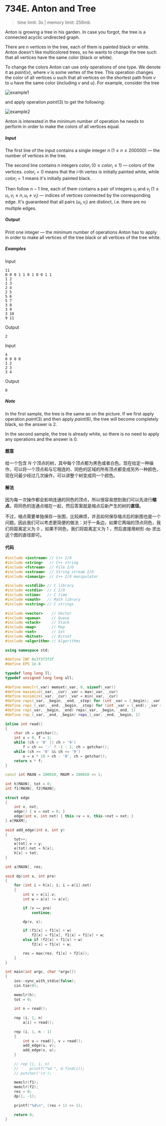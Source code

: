 # 734E. Anton and Tree

> time limit: 3s | memory limit: 256mb

Anton is growing a tree in his garden. In case you forgot, the tree is a connected acyclic undirected graph.

There are n vertices in the tree, each of them is painted black or white. Anton doesn't like multicolored trees, so he wants to change the tree such that all vertices have the same color (black or white).

To change the colors Anton can use only operations of one type. We denote it as $paint(v)$, where $v$ is some vertex of the tree. This operation changes the color of all vertices $u$ such that all vertices on the shortest path from $v$ to $u$ have the same color (including $v$ and $u$). For example, consider the tree

![example1](/assets/734E(1).png)

and apply operation $paint(3)$ to get the following:

![example2](/assets/734E(2).png)

Anton is interested in the minimum number of operation he needs to perform in order to make the colors of all vertices equal.

##### Input

The first line of the input contains a single integer $n$ ($1 \leq n \leq 200000$) — the number of vertices in the tree.

The second line contains $n$ integers $color_i$ ($0 \leq color_i \leq 1$) — colors of the vertices. $color_i = 0$ means that the $i$-th vertex is initially painted white, while $color_i = 1$ means it's initially painted black.

Then follow $n - 1$ line, each of them contains a pair of integers $u_i$ and $v_i$ ($1 \leq u_i, v_i \leq n$, $u_i \neq v_i$) — indices of vertices connected by the corresponding edge. It's guaranteed that all pairs $(u_i, v_i)$ are distinct, i.e. there are no multiple edges.

##### Output

Print one integer — the minimum number of operations Anton has to apply in order to make all vertices of the tree black or all vertices of the tree white.

##### Examples

Input
```text
11
0 0 0 1 1 0 1 0 0 1 1
1 2
1 3
2 4
2 5
5 6
5 7
3 8
3 9
3 10
9 11
```
Output
```text
2
```

Input
```text
4
0 0 0 0
1 2
2 3
3 4
```
Output
```text
0
```

##### Note

In the first sample, the tree is the same as on the picture. If we first apply operation $paint(3)$ and then apply $paint(6)$, the tree will become completely black, so the answer is $2$.

In the second sample, the tree is already white, so there is no need to apply any operations and the answer is $0$.

#### 题意

给一个包含 $N$ 个顶点的树，其中每个顶点都为黑色或者白色。现在给定一种操作，可以将一个顶点和与它相连的、同色的区域的所有顶点都变成另外一种颜色，现在问最少经过几次操作，可以讲整个树变成同一个颜色。

#### 解法

因为每一次操作都会影响连通的同色的顶点，所以很容易想到我们可以先进行**缩点**，将同色的连通点缩在一起，然后答案就是缩点后新产生的树的**直径**。

不过，缩点需要单独保存一张图，比较麻烦，并且如何保存缩点后的新图也是一个问题。因此我们可以考虑更简便的做法：对于一条边，如果它两端的顶点同色，我们将距离定义为 $0$ ，如果不同色，我们将距离定义为 $1$ ，然后直接用树形 dp 求出这个图的直径即可。

#### 代码

```cpp
#include <iostream> // C++ I/O
#include <string>   // C++ string
#include <fstream>  // File I/O
#include <sstream>  // String stream I/O
#include <iomanip>  // C++ I/O manipulator
 
#include <cstdlib> // C library
#include <cstdio>  // C I/O
#include <ctime>   // C time
#include <cmath>   // Math library
#include <cstring> // C strings
 
#include <vector>    // Vector
#include <queue>     // Queue
#include <stack>     // Stack
#include <map>       // Map
#include <set>       // Set
#include <bitset>    // Bitset
#include <algorithm> // Algorithms
 
using namespace std;
 
#define INF 0x3f3f3f3f
#define EPS 1e-8
 
typedef long long ll;
typedef unsigned long long ull;
 
#define memclr(_var) memset(_var, 0, sizeof(_var))
#define maximize(_var, _cur) _var = max(_var, _cur)
#define minimize(_var, _cur) _var = min(_var, _cur)
#define reps(_var, _begin, _end, _step) for (int _var = (_begin); _var <= (_end); _var += (_step))
#define reps_(_var, _end, _begin, _step) for (int _var = (_end); _var >= (_begin); _var -= (_step))
#define rep(_var, _begin, _end) reps(_var, _begin, _end, 1)
#define rep_(_var, _end, _begin) reps_(_var, _end, _begin, 1)
 
inline int read()
{
    char ch = getchar();
    int x = 0, f = 1;
    while (ch < '0' || ch > '9')
        f = ch == '-' ? -1 : 1, ch = getchar();
    while (ch >= '0' && ch <= '9')
        x = x * 10 + ch - '0', ch = getchar();
    return x * f;
}
 
const int MAXN = 200010, MAXM = 200010 << 1;
 
int h[MAXN], tot = 0;
int f1[MAXN], f2[MAXN];
 
struct edge
{
    int v, nxt;
    edge() { v = nxt = 0; }
    edge(int v, int nxt) { this->v = v, this->nxt = nxt; }
} e[MAXM];
 
void add_edge(int x, int y)
{
    tot++;
    e[tot].v = y;
    e[tot].nxt = h[x];
    h[x] = tot;
}
 
int a[MAXN], res;
 
void dp(int x, int pre)
{
    for (int i = h[x]; i; i = e[i].nxt)
    {
        int v = e[i].v;
        int w = a[x] != a[v];

        if (v == pre)
            continue;

        dp(v, x);

        if (f1[x] < f1[v] + w)
            f2[x] = f1[x], f1[x] = f1[v] + w;
        else if (f2[x] < f1[v] + w)
            f2[x] = f1[v] + w;

        res = max(res, f1[x] + f2[x]);
    }
}
 
int main(int argc, char *argv[])
{
    ios::sync_with_stdio(false);
    cin.tie(0);
 
    memclr(h);
    tot = 0;
 
    int n = read();
 
    rep (i, 1, n)
        a[i] = read();
 
    rep (i, 1, n - 1)
    {
        int u = read(), v = read();
        add_edge(u, v);
        add_edge(v, u);
    }
 
    // rep (i, 1, n)
    //     printf("%d ", d.find(i));
    // putchar('\n');
 
    memclr(f1);
    memclr(f2);
    res = 0;
    dp(1, -1);
 
    printf("%d\n", (res + 1) >> 1);
 
    return 0;
}
```